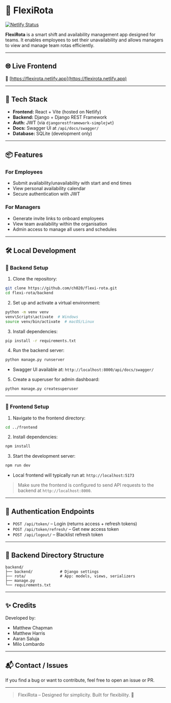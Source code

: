 # 🚀 FlexiRota

[![Netlify Status](https://api.netlify.com/api/v1/badges/646db211-4c8b-4e5f-9d6f-2c8a411ef641/deploy-status)](https://app.netlify.com/sites/flexirota/deploys)

**FlexiRota** is a smart shift and availability management app designed for teams. It enables employees to set their unavailability and allows managers to view and manage team rotas efficiently.

---

## 🌐 Live Frontend

🔗 [https://flexirota.netlify.app](https://flexirota.netlify.app)

---

## 🧱 Tech Stack

- **Frontend:** React + Vite (hosted on Netlify)
- **Backend:** Django + Django REST Framework
- **Auth:** JWT (via `djangorestframework-simplejwt`)
- **Docs:** Swagger UI at `/api/docs/swagger/`
- **Database:** SQLite (development only)

---

## 📦 Features

### For Employees
- Submit availability/unavailability with start and end times
- View personal availability calendar
- Secure authentication with JWT

### For Managers
- Generate invite links to onboard employees
- View team availability within the organisation
- Admin access to manage all users and schedules

---

## 🛠️ Local Development

### 🔹 Backend Setup

1. Clone the repository:
```bash
git clone https://github.com/ch020/flexi-rota.git
cd flexi-rota/backend
```

2. Set up and activate a virtual environment:
```bash
python -m venv venv
venv\Scripts\activate  # Windows
source venv/bin/activate  # macOS/Linux
```

3. Install dependencies:
```bash
pip install -r requirements.txt
```

4. Run the backend server:
```bash
python manage.py runserver
```

- Swagger UI available at: `http://localhost:8000/api/docs/swagger/`

5. Create a superuser for admin dashboard:
```bash
python manage.py createsuperuser
```

---

### 🔹 Frontend Setup

1. Navigate to the frontend directory:
```bash
cd ../frontend
```

2. Install dependencies:
```bash
npm install
```

3. Start the development server:
```bash
npm run dev
```

- Local frontend will typically run at: `http://localhost:5173`

> Make sure the frontend is configured to send API requests to the backend at `http://localhost:8000`.

---

## 🔐 Authentication Endpoints

- `POST /api/token/` – Login (returns access + refresh tokens)
- `POST /api/token/refresh/` – Get new access token
- `POST /api/logout/` – Blacklist refresh token

---

## 📁 Backend Directory Structure

```
backend/
├── backend/            # Django settings
├── rota/               # App: models, views, serializers
├── manage.py
└── requirements.txt
```

---

## ✨ Credits

Developed by:
- Matthew Chapman
- Matthew Harris
- Aaran Saluja
- Milo Lombardo

---

## 📬 Contact / Issues

If you find a bug or want to contribute, feel free to open an issue or PR.

---

> FlexiRota – Designed for simplicity. Built for flexibility. 💼
